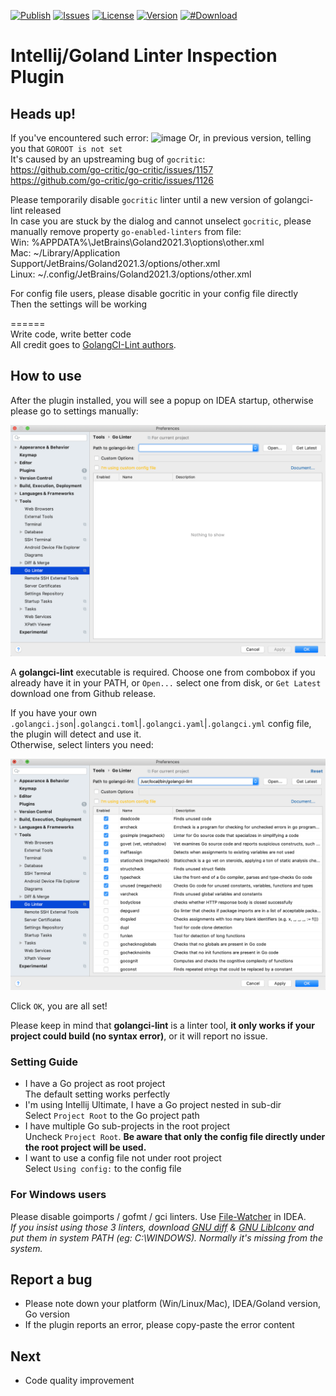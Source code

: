 [![Publish](https://github.com/xxpxxxxp/intellij-plugin-golangci-lint/workflows/Publish/badge.svg)](https://github.com/xxpxxxxp/intellij-plugin-golangci-lint/actions)
[![Issues](https://img.shields.io/github/issues/xxpxxxxp/intellij-plugin-golangci-lint)](https://github.com/xxpxxxxp/intellij-plugin-golangci-lint/issues)
[![License](https://img.shields.io/github/license/xxpxxxxp/intellij-plugin-golangci-lint)](https://github.com/xxpxxxxp/intellij-plugin-golangci-lint/blob/master/LICENSE)
[![Version](https://img.shields.io/jetbrains/plugin/v/12496-go-linter)](https://plugins.jetbrains.com/plugin/12496-go-linter)
[![#Download](https://img.shields.io/jetbrains/plugin/d/12496-go-linter.svg)](https://plugins.jetbrains.com/plugin/12496-go-linter)

# Intellij/Goland Linter Inspection Plugin

## Heads up!
If you've encountered such error:
![image](https://user-images.githubusercontent.com/1585918/147742042-b2fb13a0-caf4-4e0c-9b61-bd7a8aaf5656.png)
Or, in previous version, telling you that `GOROOT is not set`  
It's caused by an upstreaming bug of `gocritic`:  
https://github.com/go-critic/go-critic/issues/1157  
https://github.com/go-critic/go-critic/issues/1126  

Please temporarily disable `gocritic` linter until a new version of golangci-lint released  
In case you are stuck by the dialog and cannot unselect `gocritic`, please manually remove property `go-enabled-linters` from file:  
Win: %APPDATA%\JetBrains\Goland2021.3\options\other.xml  
Mac: ~/Library/Application Support/JetBrains/Goland2021.3/options/other.xml  
Linux: ~/.config/JetBrains/Goland2021.3/options/other.xml  

For config file users, please disable gocritic in your config file directly  
Then the settings will be working  


======  
Write code, write better code  
All credit goes to [GolangCI-Lint authors](https://github.com/golangci/golangci-lint/graphs/contributors).

## How to use
After the plugin installed, you will see a popup on IDEA startup, otherwise please go to settings manually:

![](explanation/init.png)

A **golangci-lint** executable is required. Choose one from combobox if you already have it in your PATH, or `Open...` select one from disk, or `Get Latest` download one from Github release.  

If you have your own `.golangci.json`|`.golangci.toml`|`.golangci.yaml`|`.golangci.yml` config file, the plugin will detect and use it.  
Otherwise, select linters you need:

![](explanation/settled.png)

Click `OK`, you are all set!

Please keep in mind that **golangci-lint** is a linter tool, **it only works if your project could build (no syntax error)**, or it will report no issue.

### Setting Guide
* I have a Go project as root project  
The default setting works perfectly
* I'm using Intellij Ultimate, I have a Go project nested in sub-dir  
Select `Project Root` to the Go project path
* I have multiple Go sub-projects in the root project  
Uncheck `Project Root`. **Be aware that only the config file directly under the root project will be used.**
* I want to use a config file not under root project  
Select `Using config:` to the config file

### For Windows users
Please disable goimports / gofmt / gci linters. Use [File-Watcher](https://tech.flyclops.com/posts/2016-06-14-goimports-intellij.html) in IDEA.  
*If you insist using those 3 linters, download <a href="http://ftp.gnu.org/gnu/diffutils/">GNU diff</a> & <a href="https://ftp.gnu.org/pub/gnu/libiconv/">GNU LibIconv</a> and put them in system PATH (eg: C:\WINDOWS). Normally it's missing from the system.*

## Report a bug
* Please note down your platform (Win/Linux/Mac), IDEA/Goland version, Go version
* If the plugin reports an error, please copy-paste the error content

## Next
* Code quality improvement
